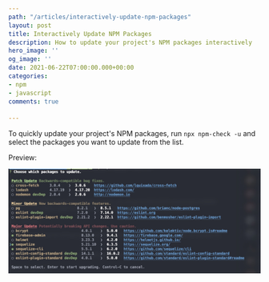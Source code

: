 ```yaml
---
path: "/articles/interactively-update-npm-packages"
layout: post
title: Interactively Update NPM Packages
description: How to update your project's NPM packages interactively
hero_image: ''
og_image: ''
date: 2021-06-22T07:00:00.000+00:00
categories:
- npm
- javascript
comments: true

---
```

To quickly update your project's NPM packages, run `npx npm-check -u` and select the packages you want to update from the list.

Preview:

![](../assets/img/eoydospu0aidiqo.jpeg)
